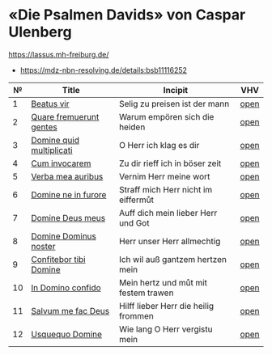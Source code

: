 # «Die Psalmen Davids» von Caspar Ulenberg

https://lassus.mh-freiburg.de/

* https://mdz-nbn-resolving.de/details:bsb11116252

| №  | Title                                                             | Incipit                              | VHV                                                                                                                                                               |
|----|-------------------------------------------------------------------|--------------------------------------|-------------------------------------------------------------------------------------------------------------------------------------------------------------------|
| 1  | [Beatus vir](kern/001-beatus-vir.krn)                             | Selig zu preisen ist der mann        | [open](https://verovio.humdrum.org/?file=https://raw.githubusercontent.com/WolfgangDrescher/ulenberg-psalmen-davids/master/kern/001-beatus-vir.krn)               |
| 2  | [Quare fremuerunt gentes](kern/002-quare-fremuerunt-gentes.krn)   | Warum empören sich die heiden        | [open](https://verovio.humdrum.org/?file=https://raw.githubusercontent.com/WolfgangDrescher/ulenberg-psalmen-davids/master/kern/002-quare-fremuerunt-gentes.krn)  |
| 3  | [Domine quid multiplicati](kern/003-domine-quid-multiplicati.krn) | O Herr ich klag es dir               | [open](https://verovio.humdrum.org/?file=https://raw.githubusercontent.com/WolfgangDrescher/ulenberg-psalmen-davids/master/kern/003-domine-quid-multiplicati.krn) |
| 4  | [Cum invocarem](kern/004-cum-invocarem.krn)                       | Zu dir rieff ich in böser zeit       | [open](https://verovio.humdrum.org/?file=https://raw.githubusercontent.com/WolfgangDrescher/ulenberg-psalmen-davids/master/kern/004-cum-invocarem.krn)            |
| 5  | [Verba mea auribus](kern/005-verba-mea-auribus.krn)               | Vernim Herr meine wort               | [open](https://verovio.humdrum.org/?file=https://raw.githubusercontent.com/WolfgangDrescher/ulenberg-psalmen-davids/master/kern/005-verba-mea-auribus.krn)        |
| 6  | [Domine ne in furore](kern/006-domine-ne-in-furore.krn)           | Straff mich Herr nicht im eiffermůt  | [open](https://verovio.humdrum.org/?file=https://raw.githubusercontent.com/WolfgangDrescher/ulenberg-psalmen-davids/master/kern/006-domine-ne-in-furore.krn)      |
| 7  | [Domine Deus meus](kern/007-domine-deus-meus.krn)                 | Auff dich mein lieber Herr und Got   | [open](https://verovio.humdrum.org/?file=https://raw.githubusercontent.com/WolfgangDrescher/ulenberg-psalmen-davids/master/kern/007-domine-deus-meus.krn)         |
| 8  | [Domine Dominus noster](kern/008-domine-dominus-noster.krn)       | Herr unser Herr allmechtig           | [open](https://verovio.humdrum.org/?file=https://raw.githubusercontent.com/WolfgangDrescher/ulenberg-psalmen-davids/master/kern/008-domine-dominus-noster.krn)    |
| 9  | [Confitebor tibi Domine](kern/009-confitebor-tibi-domine.krn)     | Ich wil auß gantzem hertzen mein     | [open](https://verovio.humdrum.org/?file=https://raw.githubusercontent.com/WolfgangDrescher/ulenberg-psalmen-davids/master/kern/009-confitebor-tibi-domine.krn)   |
| 10 | [In Domino confido](kern/010-in-domino-confido.krn)               | Mein hertz und můt mit festem trawen | [open](https://verovio.humdrum.org/?file=https://raw.githubusercontent.com/WolfgangDrescher/ulenberg-psalmen-davids/master/kern/010-in-domino-confido.krn)        |
| 11 | [Salvum me fac Deus](kern/011-salvum-me-fac-deus.krn)             | Hilff lieber Herr die heilig frommen | [open](https://verovio.humdrum.org/?file=https://raw.githubusercontent.com/WolfgangDrescher/ulenberg-psalmen-davids/master/kern/011-salvum-me-fac-deus.krn)       |
| 12 | [Usquequo Domine](kern/012-usquequo-domine.krn)                   | Wie lang O Herr vergistu mein        | [open](https://verovio.humdrum.org/?file=https://raw.githubusercontent.com/WolfgangDrescher/ulenberg-psalmen-davids/master/kern/012-usquequo-domine.krn)          |
